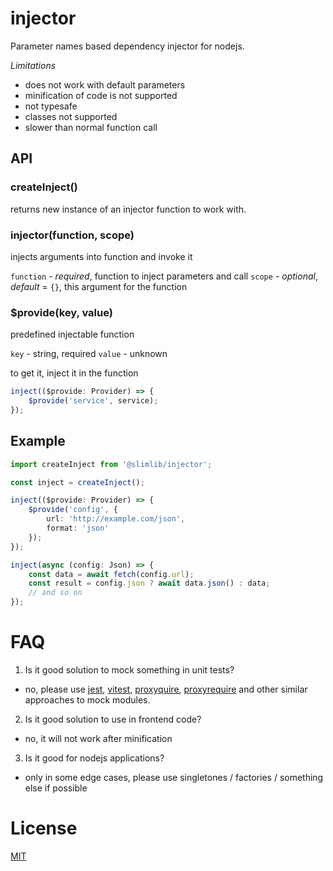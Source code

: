 # injector

Parameter names based dependency injector for nodejs.

*Limitations*

- does not work with default parameters
- minification of code is not supported
- not typesafe
- classes not supported
- slower than normal function call

## API

### createInject()

returns new instance of an injector function to work with.

### injector(function, scope)

injects arguments into function and invoke it

`function` - *required*, function to inject parameters and call
`scope` - *optional*, *default* = `{}`, this argument for the function

### $provide(key, value)

predefined injectable function

`key` - string, required
`value` - unknown

to get it, inject it in the function

```typescript
inject(($provide: Provider) => {
    $provide('service', service);
});
```

## Example

```typescript
import createInject from '@slimlib/injector';

const inject = createInject();

inject(($provide: Provider) => {
    $provide('config', {
        url: 'http://example.com/json',
        format: 'json'
    });
});

inject(async (config: Json) => {
    const data = await fetch(config.url);
    const result = config.json ? await data.json() : data;
    // and so on
});
```

# FAQ

1. Is it good solution to mock something in unit tests?

- no, please use [jest](https://jestjs.io/), [vitest](https://vitest.dev/), [proxyquire](https://www.npmjs.com/package/proxyquire), [proxyrequire](https://www.npmjs.com/package/proxyrequire) and other similar approaches to mock modules.

2. Is it good solution to use in frontend code?

- no, it will not work after minification

3. Is it good for nodejs applications?

- only in some edge cases, please use singletones / factories / something else if possible

# License

[MIT](./LICENSE)